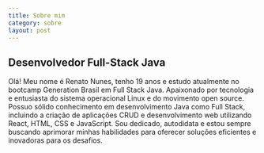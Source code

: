 ```yaml
---
title: Sobre mim
category: sobre
layout: post
---
```


## Desenvolvedor Full-Stack Java

Olá! Meu nome é Renato Nunes, tenho 19 anos e estudo atualmente no bootcamp Generation Brasil em Full Stack Java. Apaixonado por tecnologia e entusiasta do sistema operacional Linux e do movimento open source. Possuo sólido conhecimento em desenvolvimento Java como Full Stack, incluindo a criação de aplicações CRUD e desenvolvimento web utilizando React, HTML, CSS e JavaScript. Sou dedicado, autodidata e estou sempre buscando aprimorar minhas habilidades para oferecer soluções eficientes e inovadoras para os desafios.
